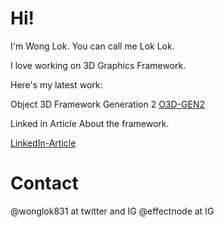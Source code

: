 # Hi!

I'm Wong Lok. You can call me Lok Lok.

I love working on 3D Graphics Framework.

Here's my latest work:

Object 3D Framework Generation 2 
[O3D-GEN2](https://github.com/wonglok/o3d-gen2)


Linked in Article About the framework.


[LinkedIn-Article](https://www.linkedin.com/pulse/learnings-thought-process-creating-3d-game-framework-using-wong-lok/)


# Contact

@wonglok831 at twitter and IG
@effectnode at IG 
